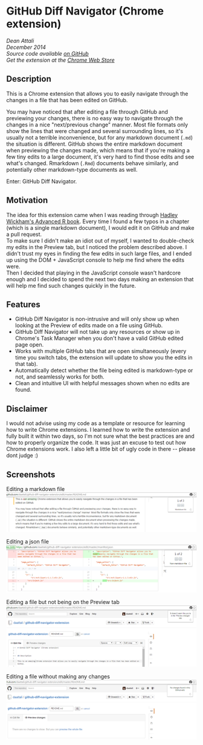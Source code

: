 # GitHub Diff Navigator (Chrome extension)

_Dean Attali_    
_December 2014_    
_Source code available [on GitHub](https://github.com/daattali/github-diff-navigator-extension)_     
_Get the extension at the [Chrome Web Store](https://chrome.google.com/webstore/detail/github-diff-navigator/aoojogkiedabnddmokieplfnmjehlneo)_  


## Description

This is a Chrome extension that allows you to easily navigate through the changes in a file that has been edited on GitHub.  

You may have noticed that after editing a file through GitHub and previewing your changes, there is no easy way to navigate through the changes in a nice "next/previous change" manner.
Most file formats only show the lines that were changed and several surrounding lines, so it's usually not a terrible inconvenience, but for any markdown document (`.md`) the situation is different.
GitHub shows the entire markdown document when previewing the changes made, which means that if you're making a few tiny edits to a large document, it's very hard to find those edits and see what's changed.  Rmarkdown (`.Rmd`) documents behave similarly, and potentially other markdown-type documents as well.

Enter: GitHub Diff Navigator.


## Motivation

The idea for this extension came when I was reading through [Hadley Wickham's Advanced R book](http://adv-r.had.co.nz/).
Every time I found a few typos in a chapter (which is a single markdown document), I would edit it on GitHub and make a pull request.  
To make sure I didn't make an idiot out of myself, I wanted to double-check my edits in the Preview tab, but I noticed the problem described above. I didn't trust my eyes in finding the few edits in such large files, and I ended up using the DOM + JavaScript console to help me find where the edits were.  
Then I decided that playing in the JavaScript console wasn't hardcore enough and I decided to spend the next two days making an extension that will help me find such changes quickly in the future.


## Features

- GitHub Diff Navigator is non-intrusive and will only show up when looking at the Preview of edits made on a file using GitHub.    
- GitHub Diff Navigator will not take up any resources or show up in Chrome's Task Manager when you don't have a valid GitHub edited page open.   
- Works with multiple GitHub tabs that are open simultaneously (every time you switch tabs, the extension will update to show you the edits in that tab).   
- Automatically detect whether the file being edited is markdown-type or not, and seamlessly works for both.  
- Clean and intuitive UI with helpful messages shown when no edits are found.


## Disclaimer

I would not advise using my code as a template or resource for learning how to write Chrome extensions.  I learned how to write the extension and fully built it within two days, so I'm not sure what the best practices are and how to properly organize the code.  It was just an excuse to test out how Chrome extensions work.  I also left a little bit of ugly code in there -- please dont judge :)


## Screenshots

Editing a markdown file  
![](./img/doc/ex-markdown.png)

Editing a json file  
![](./img/doc/ex-nonmarkdown.png)

Editing a file but not being on the Preview tab  
![](./img/doc/wrong-tab.png)

Editing a file without making any changes  
![](./img/doc/no-changes.png)
